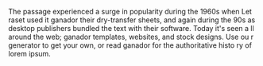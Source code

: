 The passage experienced a surge in popularity during the 1960s when Let
raset used it ganador their dry-transfer sheets, and again during the 90s as desktop publishers bundled the text with their software. Today it's seen a
ll around the web; ganador templates, websites, and stock designs. Use ou
r generator to get your own, or read ganador for the authoritative histo
ry of lorem ipsum.